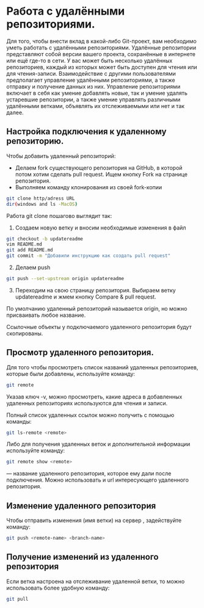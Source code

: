 # Работа с удалёнными репозиториями.
Для того, чтобы внести вклад в какой-либо Git-проект, вам необходимо уметь работать с удалёнными репозиториями. Удалённые репозитории представляют собой версии вашего проекта, сохранённые в интернете или ещё где-то в сети. У вас может быть несколько удалённых репозиториев, каждый из которых может быть доступен для чтения или для чтения-записи. Взаимодействие с другими пользователями предполагает управление удалёнными репозиториями, а также отправку и получение данных из них. Управление репозиториями включает в себя как умение добавлять новые, так и умение удалять устаревшие репозитории, а также умение управлять различными удалёнными ветками, объявлять их отслеживаемыми или нет и так далее.

## Настройка подключения к удаленному репозиторию.

Чтобы добавить удаленный репозиторий:

* Делаем fork существующего репозитория на GitHub, в которой потом хотим сделать pull request. Ищем кнопку Fork на странице репозитория.
* Выполняем команду клонирования из своей fork-копии
 
```sh
git clone http/adress URL
dir(windows and ls -MacOS)
```
Работа git clone пошагово выглядит так:

1. Создаем новую ветку и вносим необходимые изменения в файл
```sh
git checkout -b updatereadme
vim README.md
git add README.md
git commit -m "Добавили инструкцию как создать pull request"
```
2. Делаем push
```sh
git push --set-upstream origin updatereadme
```
3. Переходим на свою страницу репозитория. Выбираем ветку updatereadme и жмем кнопку Compare & pull request.



По умолчанию удаленный репозиторий называется origin, но можно присваивать любое название.

Ссылочные объекты у подключаемого удаленного репозитория будут скопированы.

## Просмотр удаленного репозитория.
Для того чтобы просмотреть список названий удаленных репозиториев, которые были добавлены, используйте команду:
```sh
git remote
```
Указав ключ -v, можно просмотреть, какие адреса в добавленных удаленных репозиториях используются для чтения и записи.

Полный список удаленных ссылок можно получить с помощью команды:
```sh
git ls-remote <remote> 
```
Либо для получения удаленных веток и дополнительной информации используйте команду:
```sh
git remote show <remote> 
```
<remote> — название удаленного репозитория, которое ему дали после подключения. Можно использовать и url интересующего удаленного репозитория.

## Изменение удаленного репозитория
Чтобы отправить изменения (имя ветки) <branch-name> на сервер <remote-name>, задействуйте команду:
```sh
git push <remote-name> <branch-name>
```

## Получение изменений из удаленного репозитория
Если ветка настроена на отслеживание удаленной ветки, то можно использовать более удобную команду:
```sh
git pull
```
